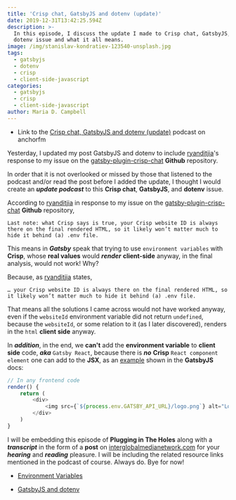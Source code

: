 ```yaml
---
title: 'Crisp chat, GatsbyJS and dotenv (update)'
date: 2019-12-31T13:42:25.594Z
description: >-
  In this episode, I discuss the update I made to Crisp chat, GatsbyJS, and
  dotenv issue and what it all means.
image: /img/stanislav-kondratiev-123540-unsplash.jpg
tags:
  - gatsbyjs
  - dotenv
  - crisp
  - client-side-javascript
categories:
  - gatsbyjs
  - crisp
  - client-side-javascript
author: Maria D. Campbell
---
```

- Link to the [Crisp chat, GatsbyJS and dotenv (update)](https://anchor.fm/maria-campbell/episodes/Crisp-chat--GatsbyJS-and-dotenv-update-e9tviq) podcast on anchorfm

Yesterday, I updated my post GatsbyJS and dotenv to include [ryanditjia](https://github.com/ryanditjia)'s response to my issue on the [gatsby-plugin-crisp-chat](https://github.com/ryanditjia/gatsby-plugin-crisp-chat) **Github** repository.

In order that it is not overlooked or missed by those that listened to the podcast and/or read the post before I added the update, I thought I would create an ***update podcast*** to this **Crisp chat**, **GatsbyJS**, and **dotenv** issue.

According to [ryanditjia](https://github.com/ryanditjia) in response to my issue on the [gatsby-plugin-crisp-chat](https://github.com/ryanditjia/gatsby-plugin-crisp-chat) **Github** repository,

```
Last note: what Crisp says is true, your Crisp website ID is always there on the final rendered HTML, so it likely won’t matter much to hide it behind (a) .env file.
```
This means in ***Gatsby*** speak that trying to use `environment variables` with **Crisp**, whose **real values** would ***render*** **client-side** anyway,  in the final analysis, would not work! Why?

Because, as [ryanditjia](https://github.com/ryanditjia) states, 

```
… your Crisp website ID is always there on the final rendered HTML, so it likely won’t matter much to hide it behind (a) .env file.
```
That means all the solutions I came across would not have worked anyway, even if the `websiteId` environment variable did not return `undefined`, because the `websiteId`, or some relation to it (as I later discovered), renders in the `html` **client side** anyway.

In ***addition***, in the end, we **can't** add the **environment variable** to **client side** code, ***aka*** `Gatsby React`, because there is ***no*** **Crisp** `React component element` one can add to the **JSX**, as an [example](https://www.gatsbyjs.org/docs/environment-variables/) shown in the **GatsbyJS** docs:

```js
// In any frontend code
render() {
    return (
        <div>
            <img src={`${process.env.GATSBY_API_URL}/logo.png`} alt="Logo" />
        </div>
    )
}
```
I will be embedding this episode of **Plugging in The Holes** along with a ***transcript*** in the form of a **post** on [interglobalmedianetwork.com](https://www.interglobalmedianetwork.com/) for your ***hearing*** and ***reading*** pleasure. I will be including the related resource links mentioned in the podcast of course. Always do. Bye for now!

- [Environment Variables](https://www.gatsbyjs.org/docs/environment-variables/)

- [GatsbyJS and dotenv](https://www.interglobalmedianetwork.com/blog/2019-12-30-gatsbyjs-and-dotenv/)

